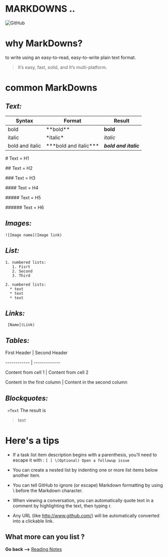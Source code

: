 # MARKDOWNS ..

![GitHub](https://cdn.bulldogjob.com/system/readables/covers/000/001/455/large_thumb/8-10-2018.png)

# why MarkDowns?
to write using an easy-to-read, easy-to-write plain text format.
>It’s easy, fast, solid, and It’s multi-platform.


# common MarkDowns

## *Text:*
|Syntax|Format|Result|
--|--|--
bold|\*\*bold\*\*|**bold**
italic|\*italic\*|*italic*
bold and italic|\*\*\*bold and italic\*\*\*|***bold and italic***

\# Text  = H1

\## Text  = H2

\### Text  = H3

\#### Text  = H4

\##### Text  = H5

\###### Text  = H6


## *Images:*

`![Image name](Image link)`

## *List:*
```
1. numbered lists:
   1. Fisrt
   2. Second
   3. Third

2. numbered lists:
  * text
  * text
  * text
```

## *Links:*
` [Name](Link)`

## *Tables:*
First Header \| Second Header

------------ \| -------------

Content from cell 1 \| Content from cell 2

Content in the first column \| Content in the second column

## *Blockquotes:*
` >Text` The result is 
 >text

# Here's a tips

* If a task list item description begins with a parenthesis, you'll need to escape it with \:
 `[ ] \(Optional) Open a followup issue`

 * You can create a nested list by indenting one or more list items below another item.

* You can tell GitHub to ignore (or escape) Markdown formatting by using \ before the Markdown character.

* When viewing a conversation, you can automatically quote text in a comment by highlighting the text, then typing r.

* Any URL (like http://www.github.com/) will be automatically converted into a clickable link.


## What more can you list ?

**Go back -->** [Reading Notes](https://aseel-dweedar.github.io/reading-notes/)
